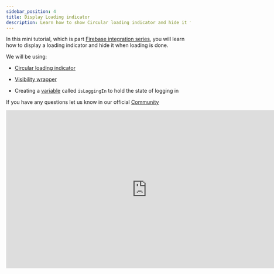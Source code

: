```yaml
---
sidebar_position: 4
title: Display Loading indicator 
description: Learn how to show Circular loading indicator and hide it for a case such as loading or signing-in
---
```


In this mini tutorial, which is part [Firebase integration series](https://www.youtube.com/playlist?list=PLVhnHv8Cdhz-ymSW3mSG1ciO1HQeIfAEo), you will learn how to display a loading indicator and hide it when loading is done.

We will be using:
- [Circular loading indicator](../ui/widgets/widget_desc/loading_circular.md)
- [Visibility wrapper](../ui/wrappers/visibility.md)

- Creating a [variable](../vars_params_functions/create_variable.mdx) called `isLoggingIn` to hold the state of logging in

If you have any questions let us know in our official [Community](https://community.nowa.dev)

<iframe width="767" height="431" src="https://www.youtube.com/embed/YdMtODwGURw?list=PLVhnHv8Cdhz-ymSW3mSG1ciO1HQeIfAEo" title="Display a Loading Indicator while User is Logging in | Using Firebase and Nowa on a Flutter App" frameborder="0" allow="accelerometer; autoplay; clipboard-write; encrypted-media; gyroscope; picture-in-picture; web-share" referrerpolicy="strict-origin-when-cross-origin" allowfullscreen></iframe>